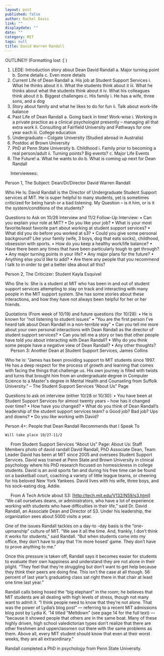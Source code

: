 ```yaml
---
layout: post
published: false
author: Rachel Davis
link: ""
displaydate: ""
date: ""
category: MIT
tags: null
title: David Warren Randall
---
```


OUTLINE!!! (Formatting lost :[ )

1.	LEDE: Introduction story about Dean David Randall
a.	Major turning point
b.	Some details
c.	Even more details
2.	Current Life of Dean Randall
a.	His job at Student Support Services
i.	What he thinks about it
ii.	What the students think about it
iii.	What he thinks about what the students think about it
iv.	What his colleagues think about it
b.	Biggest challenges
c.	His family
i.	He has a wife, three sons, and a dog
1.	Story about family and what he likes to do for fun
ii.	Talk about work-life balance
3.	Past Life of Dean Randall
a.	Going back in time! Work-wise
i.	Working in a private practice as a clinical psychologist presently – managing all that extra work
ii.	Consulting at Fairfield University and Pathways for one year each
iii.	College education
1.	Undergraduate – Colgate University (Studied abroad in Australia)
2.	Postdoc at Brown University
3.	PhD at Penn State University
b.	Childhood
i.	Family prior to becoming a real person/adult
ii.	Turning points? Big events?
c.	Major Life Events
4.	The Future!
a.	What he wants to do
b.	What is coming up next for Dean Randall

 
Interviewees:

Person 1, The Subject: Dean/Dr/Director David Warren Randall

Who He Is: David Randall is the Director of Undergraduate Student Support services at MIT.  He is super helpful to many students, yet is sometimes criticized for being harsh or a bad listening. My Question – is it him, or is it the system/conditions of the students?

Questions to Ask on 10/26 Interview and 11/2 Follow-Up Interview:
•	Can you explain your role at MIT?
•	Do you like your job?
•	What is your most favorite/least favorite part about working at student support services?
•	What did you do before you worked at s3?
•	Could you give some personal background? Like your family (wife, 3 boys, dog that eats socks), childhood, obsession with sports.
•	How do you keep a healthy work/life balance?
•	Have there been any times that have been particularly tough to get through?
•	Any major turning points in your life?
•	Any major plans for the future?
•	Anything else you’d like to add?
•	Are there any people that you recommend I talk to in order to get a better idea about all this?

Person 2, The Criticizer: Student Kayla Esquivel

Who She Is: She is a student at MIT who has been in and out of student support services attempting to stay on track and interacting with many people in the MIT support system. She has some stories about these interactions, and how they have not always been helpful for her or her friends.

Quotations (From week of 10/19) and future questions (for 10/28):
•	He is known for “not listening to student issues” 
•	“You are the first person I’ve heard talk about Dean Randall in a non-terrible way”
•	Can you tell me more about your own personal interactions with Dean Randall as the director of student support services?
•	Can you tell me a story or two that other people have told you about interacting with Dean Randall?
•	Why do you think some people have a negative view of Dean Randall?
•	Any other thoughts?
 
Person 3: Another Dean at Student Support Services, James Collins

Who he is: “James has been providing support to MIT students since 1997. He has a deep respect for the process of growth and learning that comes with facing the things that challenge us. His own journey is filled with twists and turns that brought him from an undergraduate degree in Computer Science to a Master's degree in Mental Health and Counseling from Suffolk University.” – The Student Support Services “About Us” Page

Questions to ask on interview (either 10/28 or 10/30):
•	You have been at Student Support Services for almost twenty years – how has it changed over time?
•	How have you changed?
•	What do you think of Dean Randall’s leadership of the student support services team?
o	Good job? Bad job? Ups and downs?
•	Do you like working with David?

Person 4+: People that Dean Randall Recommends that I Speak To 

	Will take place 10/27-11/2




 
From Student Support Services “About Us” Page:
About Us: Staff Members photo of david randall David Randall, PhD Associate Dean, Team Leader David has been at MIT since 2005 and oversees Student Support Services. David was trained at Penn State and Brown University in clinical psychology where his PhD research focused on homesickness in college students. David is an avid sports fan and during his free time can be found on a basketball court, coaching a variety of little league teams, or cheering for his beloved New York Yankees. David lives with his wife, three boys, and his sock-eating dog, Addie.


 
From A Tech Article about S3: [http://tech.mit.edu/V132/N59/s3.html]
“We call ourselves deans, or administrators, who have a lot of experience working with students who have difficulties in their life,” said Dr. David Randall, an Associate Dean and Director of S3. Under his leadership, the organization sees about 5000 visits a year. 

One of the issues Randall tackles on a day-to -day basis is the “one-upmanship” culture of MIT. “We see it all the time. And, frankly, I don’t think it works for students,” said Randall. “But when students come into my office, they don’t have to play that ‘I’m more hosed’ game. They don’t have to prove anything to me.” 

Once this pressure is taken off, Randall says it becomes easier for students to evaluate their own happiness and understand they are not alone in their plight. “They feel that they’re struggling but don’t want to get help because they think their peers are doing fine. This isn’t the case at all though. 56 percent of last year’s graduating class sat right there in that chair at least one time last year.” 

Randall calls being hosed the “big elephant” in the room; he believes that MIT students are all dealing with high levels of stress, though not many want to admit it. “I think people need to know that they’re not alone. That was the power of Lydia’s blog post” — referring to a recent MIT admissions blog post by Lydia K. ’14 titled “Meltdown” (see page 14 for the full text) — “because it showed people that others are in the same boat. Many of these highly driven, high school valedictorian types don’t realize that there are other freshmen and upperclassmen out there with the same problems as them. Above all, every MIT student should know that even at their worst weeks, they are all extraordinary.” 

Randall completed a PhD in psychology from Penn State University.
